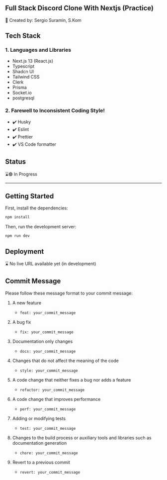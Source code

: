 ## Full Stack Discord Clone With Nextjs (Practice)

🐤 Created by: Sergio Suramin, S.Kom

## Tech Stack

### 1. Languages and Libraries

- Next.js 13 (React.js)
- Typescript
- Shadcn UI
- Tailwind CSS
- Clerk
- Prisma
- Socket.io
- postgresql

### 2. Farewell to Inconsistent Coding Style!

- ✔️ Husky
- ✔️ Eslint
- ✔️ Prettier
- ✔️ VS Code formatter

## Status

⌛🟢 In Progress

---

## Getting Started

First, install the dependencies:

```bash
npm install
```

Then, run the development server:

```bash
npm run dev
```

## Deployment

⌛ No live URL available yet (in development)

## Commit Message

Please follow these message format to your commit message:

1. A new feature

   - `feat: your_commit_message`

2. A bug fix

   - `fix: your_commit_message`

3. Documentation only changes

   - `docs: your_commit_message`

4. Changes that do not affect the meaning of the code

   - `style: your_commit_message`

5. A code change that neither fixes a bug nor adds a feature

   - `refactor: your_commit_message`

6. A code change that improves performance

   - `perf: your_commit_message`

7. Adding or modifying tests

   - `test: your_commit_message`

8. Changes to the build process or auxiliary tools and libraries such as documentation generation

   - `chore: your_commit_message`

9. Revert to a previous commit
   - `revert: your_commit_message`

